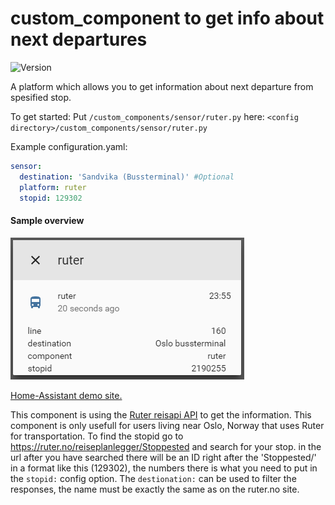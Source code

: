 # custom_component to get info about next departures
![Version](https://img.shields.io/badge/version-0.0.2-green.svg?style=for-the-badge)
  
A platform which allows you to get information about next departure from spesified stop.
  
To get started:
Put `/custom_components/sensor/ruter.py` here:
`<config directory>/custom_components/sensor/ruter.py`  
  
Example configuration.yaml: 
```yaml
sensor:
  destination: 'Sandvika (Bussterminal)' #Optional
  platform: ruter
  stopid: 129302
```
#### Sample overview
![Sample overview](overview.png)
  
[Home-Assistant demo site.](https://ha-test-ruter.halfdecent.io)
  
This component is using the [Ruter reisapi API](http://reisapi.ruter.no/Help) to get the information.
 This component is only usefull for users living near Oslo, Norway that uses Ruter for transportation.
 To find the stopid go to https://ruter.no/reiseplanlegger/Stoppested and search for your stop.
 in the url after you have searched there will be an ID right after the 'Stoppested/' in a format like this (129302), the numbers there is what you need to put in the `stopid:` config option.
 The `destionation:` can be used to filter the responses, the name must be exactly the same as on the ruter.no site.